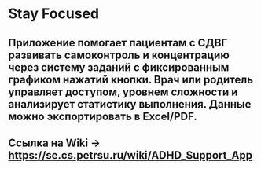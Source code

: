 # Stay Focused

## Приложение помогает пациентам с СДВГ развивать самоконтроль и концентрацию через систему заданий с фиксированным графиком нажатий кнопки. Врач или родитель управляет доступом, уровнем сложности и анализирует статистику выполнения. Данные можно экспортировать в Excel/PDF.

## Ссылка на Wiki -> https://se.cs.petrsu.ru/wiki/ADHD_Support_App

